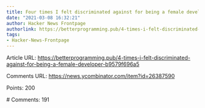 ```yaml
---
title: Four times I felt discriminated against for being a female developer
date: "2021-03-08 16:32:21"
author: Hacker News Frontpage
authorlink: https://betterprogramming.pub/4-times-i-felt-discriminated-against-for-being-a-female-developer-b9579f696a5
tags:
- Hacker-News-Frontpage
---
```


<p>Article URL: <a href="https://betterprogramming.pub/4-times-i-felt-discriminated-against-for-being-a-female-developer-b9579f696a5">https://betterprogramming.pub/4-times-i-felt-discriminated-against-for-being-a-female-developer-b9579f696a5</a></p>
<p>Comments URL: <a href="https://news.ycombinator.com/item?id=26387590">https://news.ycombinator.com/item?id=26387590</a></p>
<p>Points: 200</p>
<p># Comments: 191</p>
